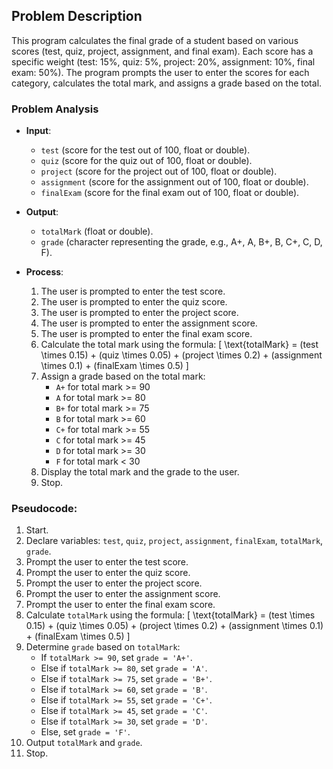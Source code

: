## Problem Description
This program calculates the final grade of a student based on various scores (test, quiz, project, assignment, and final exam). Each score has a specific weight (test: 15%, quiz: 5%, project: 20%, assignment: 10%, final exam: 50%). The program prompts the user to enter the scores for each category, calculates the total mark, and assigns a grade based on the total.

### Problem Analysis
- **Input**:
  - `test` (score for the test out of 100, float or double).
  - `quiz` (score for the quiz out of 100, float or double).
  - `project` (score for the project out of 100, float or double).
  - `assignment` (score for the assignment out of 100, float or double).
  - `finalExam` (score for the final exam out of 100, float or double).

- **Output**:
  - `totalMark` (float or double).
  - `grade` (character representing the grade, e.g., A+, A, B+, B, C+, C, D, F).

- **Process**:
  1. The user is prompted to enter the test score.
  2. The user is prompted to enter the quiz score.
  3. The user is prompted to enter the project score.
  4. The user is prompted to enter the assignment score.
  5. The user is prompted to enter the final exam score.
  6. Calculate the total mark using the formula:
     \[
     \text{totalMark} = (test \times 0.15) + (quiz \times 0.05) + (project \times 0.2) + (assignment \times 0.1) + (finalExam \times 0.5)
     \]
  7. Assign a grade based on the total mark:
     - `A+` for total mark >= 90
     - `A` for total mark >= 80
     - `B+` for total mark >= 75
     - `B` for total mark >= 60
     - `C+` for total mark >= 55
     - `C` for total mark >= 45
     - `D` for total mark >= 30
     - `F` for total mark < 30
  8. Display the total mark and the grade to the user.
  9. Stop.

### Pseudocode:
1. Start.
2. Declare variables: `test`, `quiz`, `project`, `assignment`, `finalExam`, `totalMark`, `grade`.
3. Prompt the user to enter the test score.
4. Prompt the user to enter the quiz score.
5. Prompt the user to enter the project score.
6. Prompt the user to enter the assignment score.
7. Prompt the user to enter the final exam score.
8. Calculate `totalMark` using the formula:
   \[
   \text{totalMark} = (test \times 0.15) + (quiz \times 0.05) + (project \times 0.2) + (assignment \times 0.1) + (finalExam \times 0.5)
   \]
9. Determine `grade` based on `totalMark`:
   - If `totalMark >= 90`, set `grade = 'A+'`.
   - Else if `totalMark >= 80`, set `grade = 'A'`.
   - Else if `totalMark >= 75`, set `grade = 'B+'`.
   - Else if `totalMark >= 60`, set `grade = 'B'`.
   - Else if `totalMark >= 55`, set `grade = 'C+'`.
   - Else if `totalMark >= 45`, set `grade = 'C'`.
   - Else if `totalMark >= 30`, set `grade = 'D'`.
   - Else, set `grade = 'F'`.
10. Output `totalMark` and `grade`.
11. Stop.
